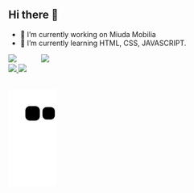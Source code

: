 ## Hi there 👋
- 🔭 I’m currently working on Miuda Mobilia
- 🌱 I’m currently learning HTML, CSS, JAVASCRIPT.
<div>
<a href="https://github.com/bshlarissa"></a>
<img height="140m" src="https://github-readme-stats.vercel.app/api?username=bshlarissa&show_icons=true&theme=radical&include_all_commits=true&count_private=true"/> ⠀⠀⠀⠀
<img height="140m" src="https://github-readme-stats.vercel.app/api/top-langs/?username=bshlarissa&layout=compact&langs_count=7&theme=radical"/>

<div>
<a href="https://github.com/anaelisaq">
<img height="150em" src="https://github-readme-stats.vercel.app/api/top-langs/?username=bshlarissa&layout=compact&langs_count=7&theme=vision-friendly-dark"/>
<img height="150em" src="https://github-readme-stats.vercel.app/api?username=bshlarissa&show_icons=true&theme=vision-friendly-dark&include_all_commits=true&count_private=true"/>
</div>

</div>

<br>

<div> 

  ![Snake animation](https://github.com/rafaballerini/rafaballerini/blob/output/github-contribution-grid-snake.svg)
 

</div>
